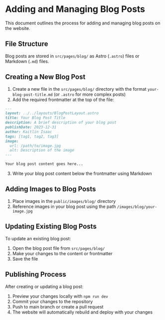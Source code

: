 # Adding and Managing Blog Posts

This document outlines the process for adding and managing blog posts on the website.

## File Structure

Blog posts are stored in `src/pages/blog/` as Astro (`.astro`) files or Markdown (`.md`) files.

## Creating a New Blog Post

1. Create a new file in the `src/pages/blog/` directory with the format `your-blog-post-title.md` (or `.astro` for more complex posts)
2. Add the required frontmatter at the top of the file:

```markdown
---
layout: ../../layouts/BlogPostLayout.astro
title: Your Blog Post Title
description: A brief description of your blog post
publishDate: 2023-12-31
author: Kaitlin Isaac
tags: [tag1, tag2, tag3]
image: 
  url: /path/to/image.jpg
  alt: Description of the image
---

Your blog post content goes here...
```

3. Write your blog post content below the frontmatter using Markdown

## Adding Images to Blog Posts

1. Place images in the `public/images/blog/` directory
2. Reference images in your blog post using the path `/images/blog/your-image.jpg`

## Updating Existing Blog Posts

To update an existing blog post:

1. Open the blog post file from `src/pages/blog/`
2. Make your changes to the content or frontmatter
3. Save the file

## Publishing Process

After creating or updating a blog post:

1. Preview your changes locally with `npm run dev`
2. Commit your changes to the repository
3. Push to main branch or create a pull request
4. The website will automatically rebuild and deploy with your changes 